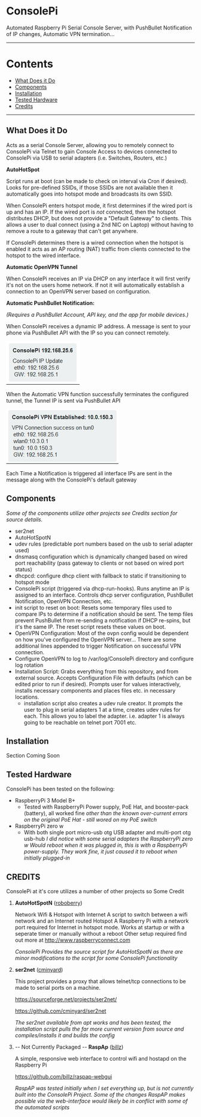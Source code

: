 # ConsolePi

Automated Raspberry Pi Serial Console Server, with PushBullet Notification of IP changes, Automatic VPN termination...

------
# Contents
 - [What Does it Do](#what-does-it-do)
 - [Components](#components)
 - [Installation](#installation)
 - [Tested Hardware](#tested-hardware)
 - [Credits](#credits)
------

## What Does it Do

Acts as a serial Console Server, allowing you to remotely connect to ConsolePi via Telnet to gain Console Access to devices connected to ConsolePi via USB to serial adapters (i.e. Switches, Routers, etc.)

**AutoHotSpot**

Script runs at boot (can be made to check on interval via Cron if desired).  Looks for pre-defined SSIDs, if those SSIDs are not available then it automatically goes into hotspot mode and broadcasts its own SSID.

When ConsolePi enters hotspot mode, it first determines if the wired port is up and has an IP.  If the wired port is *not* connected, then the hotspot distributes DHCP, but does not provide a "Default Gateway" to clients.  This allows a user to dual connect (using a 2nd NIC on Laptop) without having to remove a route to a gateway that can't get anywhere.

If ConsolePi determines there is a wired connection when the hotspot is enabled it acts as an AP routing (NAT) traffic from clients connected to the hotspot to the wired interface.

**Automatic OpenVPN Tunnel**

When ConsolePi receives an IP via DHCP on any interface it will first verify it's not on the users home network.  If not it will automatically establish a connection to an OpenVPN server based on configuration. 

 **Automatic PushBullet Notification:**  

*(Requires a PushBullet Account, API key, and the app for mobile devices.)*

When ConsolePi receives a dynamic IP address.  A message is sent to your phone via PushBullet API with the IP so you can connect remotely.

![Push Bullet Notification image](readme_content/ConsolePiPB1.png)

When the Automatic VPN function successfully terminates the configured tunnel, the Tunnel IP is sent via PushBullet API

![Push Bullet Notification image](readme_content/ConsolePiPB2.png)

Each Time a Notification is triggered all interface IPs are sent in the message along with the ConsolePi's default gateway

 

##  Components

*Some of the components utilize other projects see Credits section for source details.*

- ser2net
- AutoHotSpotN
- udev rules (predictable port numbers based on the usb to serial adapter used)
- dnsmasq configuration which is dynamically changed based on wired port reachability (pass gateway to clients or not based on wired port status)
- dhcpcd: configure dhcp client with fallback to static if transitioning to hotspot mode
- ConsolePi script (triggered via dhcp-run-hooks). Runs anytime an IP is assigned to an interface.  Controls dhcp server configuration, PushBullet Notification, OpenVPN Connection, etc.
- init script to reset on boot: Resets some temporary files used to compare IPs to determine if a notification should be sent.  The temp files prevent PushBullet from re-sending a notification if DHCP re-spins, but it's the same IP.  The reset script resets these values on boot.
- OpenVPN Configuration:  Most of the ovpn config would be dependent on how you've configured the OpenVPN server... There are some additional lines appended to trigger Notification on successful VPN connection.
- Configure OpenVPN to log to /var/log/ConsolePi directory and configure log rotation
- Installation Script:  Grabs everything from this repository, and from external source.  Accepts Configuration File with defaults (which can be edited prior to run if desired).  Prompts user for values interactively, installs necessary components and places files etc. in necessary locations.  
  - installation script also creates a udev rule creator.  It prompts the user to plug in serial adapters 1 at a time, creates udev rules for each.  This allows you to label the adapter.  i.e. adapter 1 is always going to be reachable on telnet port 7001 etc.


## Installation

Section Coming Soon

## Tested Hardware

ConsolePi has been tested on the following:
- RaspberryPi 3 Model B+
  - Tested with RaspberryPi Power supply, PoE Hat, and booster-pack (battery), all worked fine *other than the known over-current errors on the original PoE Hat - still wored on my PoE switch*
- RaspberryPi zero w
  - With both single port micro-usb otg USB adapter and multi-port otg usb-hub
  *I did notice with some serial adapters the RaspberryPi zero w Would reboot when it was plugged in, this is with a RaspberryPi power-supply.  They work fine, it just caused it to reboot when initially plugged-in*

## CREDITS

ConsolePi at it's core utilizes a number of other projects so Some Credit

1. **AutoHotSpotN** ([roboberry](http://www.raspberryconnect.com/network/itemlist/user/269-graeme))

   Network Wifi & Hotspot with Internet
   A script to switch between a wifi network and an Internet routed Hotspot
   A Raspberry Pi with a network port required for Internet in hotspot mode.
   Works at startup or with a seperate timer or manually without a reboot
   Other setup required find out more at
   http://www.raspberryconnect.com

   *ConsolePi Provides the source script for AutoHotSpotN as there are minor modifications to the script for some ConsolePi functionality*

2. **ser2net** ([cminyard](http://sourceforge.net/users/cminyard))

   This project provides a proxy that allows telnet/tcp connections to be made to serial ports on a machine.

   https://sourceforge.net/projects/ser2net/

   https://github.com/cminyard/ser2net

   *The ser2net available from apt works and has been tested, the installation script pulls the far more current version from source and compiles/installs it and builds the config*

3. -- Not Currently Packaged -- **RaspAp** ([billz](https://github.com/billz))

   A simple, responsive web interface to control wifi and hostapd on the Raspberry Pi

   https://github.com/billz/raspap-webgui

   *RaspAP was tested initially when I set everything up, but is not currently built into the ConsolePi Project.  Some of the changes RaspAP makes possible via the web-interface would likely be in conflict with some of the automated scripts*
